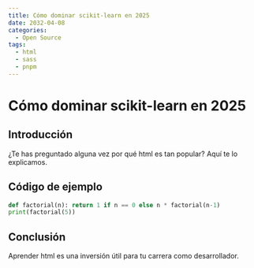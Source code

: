 ```yaml
---
title: Cómo dominar scikit-learn en 2025
date: 2032-04-08
categories:
  - Open Source
tags:
  - html
  - sass
  - pnpm
---
```


# Cómo dominar scikit-learn en 2025

## Introducción

¿Te has preguntado alguna vez por qué html es tan popular? Aquí te lo explicamos.

## Código de ejemplo

```python
def factorial(n): return 1 if n == 0 else n * factorial(n-1)
print(factorial(5))
```

## Conclusión

Aprender html es una inversión útil para tu carrera como desarrollador.